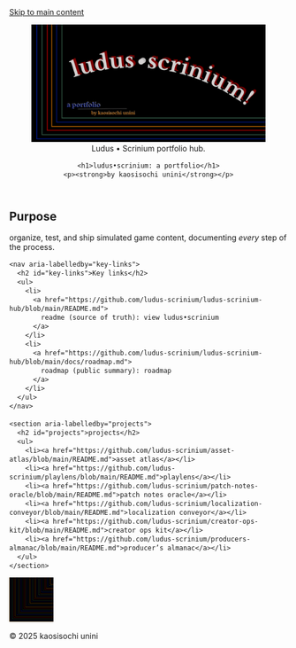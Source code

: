 <!doctype html>
<html lang="en">
<head>
  <meta charset="utf-8">
  <title>Ludus • Scrinium — a portfolio</title>
  <meta name="viewport" content="width=device-width, initial-scale=1">
  <meta name="description" content="Organize, test, and ship simulated game content, documenting every step of the process. Portfolio hub by Kaosisochi Unini.">
  <link rel="preload" href="./hero.png" as="image">
</head>
<body>
  <a href="#main">Skip to main content</a>

  <header role="banner">
    <figure aria-labelledby="hero-caption">
      <img src="./hero.png" alt="Ludus • Scrinium portfolio hero" width="820">
      <figcaption id="hero-caption">Ludus • Scrinium portfolio hub.</figcaption>
    </figure>

    <h1>ludus•scrinium: a portfolio</h1>
    <p><strong>by kaosisochi unini</strong></p>
  </header>

  <main id="main">
    <section aria-labelledby="purpose">
      <h2 id="purpose">Purpose</h2>
      <p>organize, test, and ship simulated game content, documenting <em>every</em> step of the process.</p>
    </section>

    <nav aria-labelledby="key-links">
      <h2 id="key-links">Key links</h2>
      <ul>
        <li>
          <a href="https://github.com/ludus-scrinium/ludus-scrinium-hub/blob/main/README.md">
            readme (source of truth): view ludus•scrinium
          </a>
        </li>
        <li>
          <a href="https://github.com/ludus-scrinium/ludus-scrinium-hub/blob/main/docs/roadmap.md">
            roadmap (public summary): roadmap
          </a>
        </li>
      </ul>
    </nav>

    <section aria-labelledby="projects">
      <h2 id="projects">projects</h2>
      <ul>
        <li><a href="https://github.com/ludus-scrinium/asset-atlas/blob/main/README.md">asset atlas</a></li>
        <li><a href="https://github.com/ludus-scrinium/playlens/blob/main/README.md">playlens</a></li>
        <li><a href="https://github.com/ludus-scrinium/patch-notes-oracle/blob/main/README.md">patch notes oracle</a></li>
        <li><a href="https://github.com/ludus-scrinium/localization-conveyor/blob/main/README.md">localization conveyor</a></li>
        <li><a href="https://github.com/ludus-scrinium/creator-ops-kit/blob/main/README.md">creator ops kit</a></li>
        <li><a href="https://github.com/ludus-scrinium/producers-almanac/blob/main/README.md">producer’s almanac</a></li>
      </ul>
    </section>
  </main>

  <footer>
    <!-- Decorative avatar; empty alt so screen readers skip it -->
    <img src="./heropfp.png" alt="" width="80" height="80">
    <p>&copy; <span id="y">2025</span> kaosisochi unini</p>
    <script>
      (function(){ var y=document.getElementById('y'); if(y){ y.textContent=new Date().getFullYear(); }})();
    </script>
  </footer>
</body>
</html>

